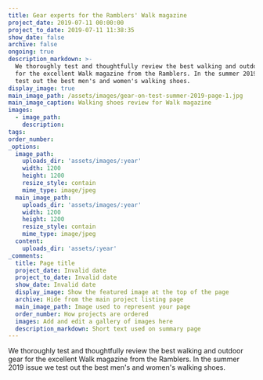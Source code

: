 ```yaml
---
title: Gear experts for the Ramblers' Walk magazine
project_date: 2019-07-11 00:00:00
project_to_date: 2019-07-11 11:38:35
show_date: false
archive: false
ongoing: true
description_markdown: >-
  We thoroughly test and thoughtfully review the best walking and outdoor gear
  for the excellent Walk magazine from the Ramblers. In the summer 2019 issue we
  test out the best men's and women's walking shoes.
display_image: true
main_image_path: /assets/images/gear-on-test-summer-2019-page-1.jpg
main_image_caption: Walking shoes review for Walk magazine
images:
  - image_path:
    description:
tags:
order_number:
_options:
  image_path:
    uploads_dir: 'assets/images/:year'
    width: 1200
    height: 1200
    resize_style: contain
    mime_type: image/jpeg
  main_image_path:
    uploads_dir: 'assets/images/:year'
    width: 1200
    height: 1200
    resize_style: contain
    mime_type: image/jpeg
  content:
    uploads_dir: 'assets/:year'
_comments:
  title: Page title
  project_date: Invalid date
  project_to_date: Invalid date
  show_date: Invalid date
  display_image: Show the featured image at the top of the page
  archive: Hide from the main project listing page
  main_image_path: Image used to represent your page
  order_number: How projects are ordered
  images: Add and edit a gallery of images here
  description_markdown: Short text used on summary page
---
```


We thoroughly test and thoughtfully review the best walking and outdoor gear for the excellent Walk magazine from the Ramblers. In the summer 2019 issue we test out the best men's and women's walking shoes.
